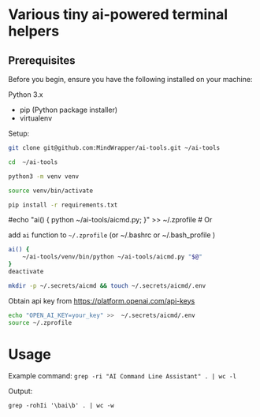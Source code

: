 # Various tiny ai-powered terminal helpers


## Prerequisites
Before you begin, ensure you have the following installed on your machine:

Python 3.x

- pip (Python package installer)
- virtualenv

Setup:

```bash
git clone git@github.com:MindWrapper/ai-tools.git ~/ai-tools

cd  ~/ai-tools 

python3 -m venv venv

source venv/bin/activate

pip install -r requirements.txt

```
#echo "ai() { python  ~/ai-tools/aicmd.py; }" >> ~/.zprofile  # Or

add `ai` function to `~/.zprofile` (or ~/.bashrc or ~/.bash_profile )

```bash
ai() {
    ~/ai-tools/venv/bin/python ~/ai-tools/aicmd.py "$@"
}
deactivate

mkdir -p ~/.secrets/aicmd && touch ~/.secrets/aicmd/.env
```

Obtain api key from https://platform.openai.com/api-keys

```bash
echo "OPEN_AI_KEY=your_key" >>  ~/.secrets/aicmd/.env
source ~/.zprofile 
```

# Usage

Example command:
`grep -ri "AI Command Line Assistant" . | wc -l`

Output:

`grep -rohIi '\bai\b' . | wc -w`